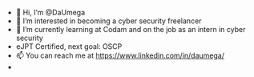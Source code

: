 - 👋 Hi, I’m @DaUmega
- 👀 I’m interested in becoming a cyber security freelancer
- 🌱 I’m currently learning at Codam and on the job as an intern in cyber security
- eJPT Certified, next goal: OSCP
- 📫 You can reach me at https://www.linkedin.com/in/daumega/
- 
